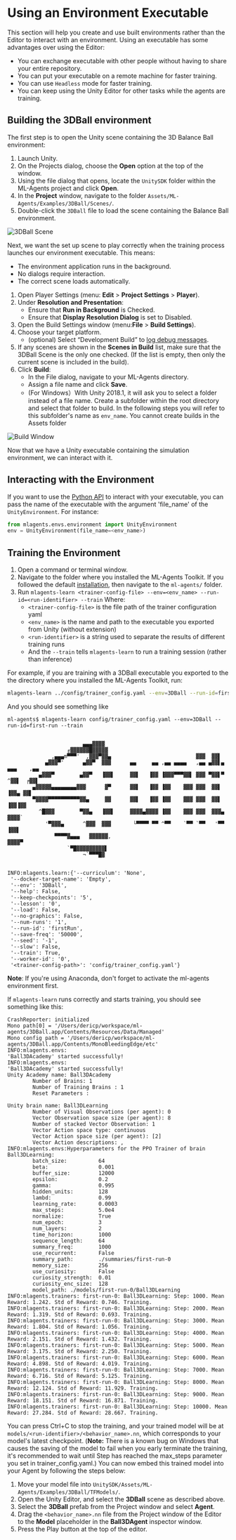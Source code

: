 # Using an Environment Executable

This section will help you create and use built environments rather than the
Editor to interact with an environment. Using an executable has some advantages
over using the Editor:

* You can exchange executable with other people without having to share your
  entire repository.
* You can put your executable on a remote machine for faster training.
* You can use `Headless` mode for faster training.
* You can keep using the Unity Editor for other tasks while the agents are
  training.

## Building the 3DBall environment

The first step is to open the Unity scene containing the 3D Balance Ball
environment:

1. Launch Unity.
2. On the Projects dialog, choose the **Open** option at the top of the window.
3. Using the file dialog that opens, locate the `UnitySDK` folder within the
   ML-Agents project and click **Open**.
4. In the **Project** window, navigate to the folder
   `Assets/ML-Agents/Examples/3DBall/Scenes/`.
5. Double-click the `3DBall` file to load the scene containing the Balance Ball
   environment.

![3DBall Scene](images/mlagents-Open3DBall.png)

Next, we want the set up scene to play correctly when the training process
launches our environment executable. This means:

* The environment application runs in the background.
* No dialogs require interaction.
* The correct scene loads automatically.

1. Open Player Settings (menu: **Edit** > **Project Settings** > **Player**).
2. Under **Resolution and Presentation**:
   * Ensure that **Run in Background** is Checked.
   * Ensure that **Display Resolution Dialog** is set to Disabled.
3. Open the Build Settings window (menu:**File** > **Build Settings**).
4. Choose your target platform.
   * (optional) Select “Development Build” to [log debug
      messages](https://docs.unity3d.com/Manual/LogFiles.html).
5. If any scenes are shown in the **Scenes in Build** list, make sure that the
   3DBall Scene is the only one checked. (If the list is empty, then only the
   current scene is included in the build).
6. Click **Build**:
   * In the File dialog, navigate to your ML-Agents directory.
   * Assign a file name and click **Save**.
   * (For Windows）With Unity 2018.1, it will ask you to select a folder instead
     of a file name. Create a subfolder within the root directory and select
     that folder to build. In the following steps you will refer to this
     subfolder's name as `env_name`. You cannot create builds in the Assets folder

![Build Window](images/mlagents-BuildWindow.png)

Now that we have a Unity executable containing the simulation environment, we
can interact with it.

## Interacting with the Environment

If you want to use the [Python API](Python-API.md) to interact with your
executable, you can pass the name of the executable with the argument
'file_name' of the `UnityEnvironment`. For instance:

```python
from mlagents.envs.environment import UnityEnvironment
env = UnityEnvironment(file_name=<env_name>)
```

## Training the Environment

1. Open a command or terminal window.
2. Navigate to the folder where you installed the ML-Agents Toolkit. If you
   followed the default [installation](Installation.md), then navigate to the
   `ml-agents/` folder.
3. Run
   `mlagents-learn <trainer-config-file> --env=<env_name> --run-id=<run-identifier> --train`
   Where:
   * `<trainer-config-file>` is the file path of the trainer configuration yaml
   * `<env_name>` is the name and path to the executable you exported from Unity
     (without extension)
   * `<run-identifier>` is a string used to separate the results of different
     training runs
   * And the `--train` tells `mlagents-learn` to run a training session (rather
     than inference)

For example, if you are training with a 3DBall executable you exported to the
the directory where you installed the ML-Agents Toolkit, run:

```sh
mlagents-learn ../config/trainer_config.yaml --env=3DBall --run-id=firstRun --train
```

And you should see something like

```console
ml-agents$ mlagents-learn config/trainer_config.yaml --env=3DBall --run-id=first-run --train


                        ▄▄▄▓▓▓▓
                   ╓▓▓▓▓▓▓█▓▓▓▓▓
              ,▄▄▄m▀▀▀'  ,▓▓▓▀▓▓▄                           ▓▓▓  ▓▓▌
            ▄▓▓▓▀'      ▄▓▓▀  ▓▓▓      ▄▄     ▄▄ ,▄▄ ▄▄▄▄   ,▄▄ ▄▓▓▌▄ ▄▄▄    ,▄▄
          ▄▓▓▓▀        ▄▓▓▀   ▐▓▓▌     ▓▓▌   ▐▓▓ ▐▓▓▓▀▀▀▓▓▌ ▓▓▓ ▀▓▓▌▀ ^▓▓▌  ╒▓▓▌
        ▄▓▓▓▓▓▄▄▄▄▄▄▄▄▓▓▓      ▓▀      ▓▓▌   ▐▓▓ ▐▓▓    ▓▓▓ ▓▓▓  ▓▓▌   ▐▓▓▄ ▓▓▌
        ▀▓▓▓▓▀▀▀▀▀▀▀▀▀▀▓▓▄     ▓▓      ▓▓▌   ▐▓▓ ▐▓▓    ▓▓▓ ▓▓▓  ▓▓▌    ▐▓▓▐▓▓
          ^█▓▓▓        ▀▓▓▄   ▐▓▓▌     ▓▓▓▓▄▓▓▓▓ ▐▓▓    ▓▓▓ ▓▓▓  ▓▓▓▄    ▓▓▓▓`
            '▀▓▓▓▄      ^▓▓▓  ▓▓▓       └▀▀▀▀ ▀▀ ^▀▀    `▀▀ `▀▀   '▀▀    ▐▓▓▌
               ▀▀▀▀▓▄▄▄   ▓▓▓▓▓▓,                                      ▓▓▓▓▀
                   `▀█▓▓▓▓▓▓▓▓▓▌
                        ¬`▀▀▀█▓


INFO:mlagents.learn:{'--curriculum': 'None',
 '--docker-target-name': 'Empty',
 '--env': '3DBall',
 '--help': False,
 '--keep-checkpoints': '5',
 '--lesson': '0',
 '--load': False,
 '--no-graphics': False,
 '--num-runs': '1',
 '--run-id': 'firstRun',
 '--save-freq': '50000',
 '--seed': '-1',
 '--slow': False,
 '--train': True,
 '--worker-id': '0',
 '<trainer-config-path>': 'config/trainer_config.yaml'}
```

**Note**: If you're using Anaconda, don't forget to activate the ml-agents
environment first.

If `mlagents-learn` runs correctly and starts training, you should see something
like this:

```console
CrashReporter: initialized
Mono path[0] = '/Users/dericp/workspace/ml-agents/3DBall.app/Contents/Resources/Data/Managed'
Mono config path = '/Users/dericp/workspace/ml-agents/3DBall.app/Contents/MonoBleedingEdge/etc'
INFO:mlagents.envs:
'Ball3DAcademy' started successfully!
INFO:mlagents.envs:
'Ball3DAcademy' started successfully!
Unity Academy name: Ball3DAcademy
        Number of Brains: 1
        Number of Training Brains : 1
        Reset Parameters :

Unity brain name: Ball3DLearning
        Number of Visual Observations (per agent): 0
        Vector Observation space size (per agent): 8
        Number of stacked Vector Observation: 1
        Vector Action space type: continuous
        Vector Action space size (per agent): [2]
        Vector Action descriptions: ,
INFO:mlagents.envs:Hyperparameters for the PPO Trainer of brain Ball3DLearning:
        batch_size:          64
        beta:                0.001
        buffer_size:         12000
        epsilon:             0.2
        gamma:               0.995
        hidden_units:        128
        lambd:               0.99
        learning_rate:       0.0003
        max_steps:           5.0e4
        normalize:           True
        num_epoch:           3
        num_layers:          2
        time_horizon:        1000
        sequence_length:     64
        summary_freq:        1000
        use_recurrent:       False
        summary_path:        ./summaries/first-run-0
        memory_size:         256
        use_curiosity:       False
        curiosity_strength:  0.01
        curiosity_enc_size:  128
        model_path:	./models/first-run-0/Ball3DLearning
INFO:mlagents.trainers: first-run-0: Ball3DLearning: Step: 1000. Mean Reward: 1.242. Std of Reward: 0.746. Training.
INFO:mlagents.trainers: first-run-0: Ball3DLearning: Step: 2000. Mean Reward: 1.319. Std of Reward: 0.693. Training.
INFO:mlagents.trainers: first-run-0: Ball3DLearning: Step: 3000. Mean Reward: 1.804. Std of Reward: 1.056. Training.
INFO:mlagents.trainers: first-run-0: Ball3DLearning: Step: 4000. Mean Reward: 2.151. Std of Reward: 1.432. Training.
INFO:mlagents.trainers: first-run-0: Ball3DLearning: Step: 5000. Mean Reward: 3.175. Std of Reward: 2.250. Training.
INFO:mlagents.trainers: first-run-0: Ball3DLearning: Step: 6000. Mean Reward: 4.898. Std of Reward: 4.019. Training.
INFO:mlagents.trainers: first-run-0: Ball3DLearning: Step: 7000. Mean Reward: 6.716. Std of Reward: 5.125. Training.
INFO:mlagents.trainers: first-run-0: Ball3DLearning: Step: 8000. Mean Reward: 12.124. Std of Reward: 11.929. Training.
INFO:mlagents.trainers: first-run-0: Ball3DLearning: Step: 9000. Mean Reward: 18.151. Std of Reward: 16.871. Training.
INFO:mlagents.trainers: first-run-0: Ball3DLearning: Step: 10000. Mean Reward: 27.284. Std of Reward: 28.667. Training.
```

You can press Ctrl+C to stop the training, and your trained model will be at
`models/<run-identifier>/<behavior_name>.nn`, which corresponds
to your model's latest checkpoint. (**Note:** There is a known bug on Windows
that causes the saving of the model to fail when you early terminate the
training, it's recommended to wait until Step has reached the max_steps
parameter you set in trainer_config.yaml.) You can now embed this trained model
into your Agent by following the steps below:

1. Move your model file into
   `UnitySDK/Assets/ML-Agents/Examples/3DBall/TFModels/`.
2. Open the Unity Editor, and select the **3DBall** scene as described above.
3. Select the **3DBall** prefab from the Project window and select **Agent**.
5. Drag the `<behavior_name>.nn` file from the Project window of
   the Editor to the **Model** placeholder in the **Ball3DAgent**
   inspector window.
6. Press the Play button at the top of the editor.
